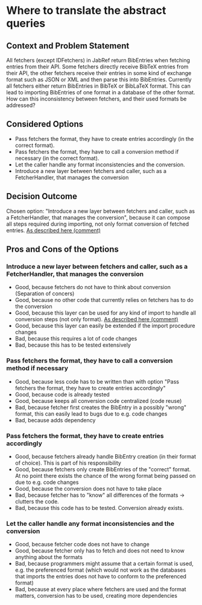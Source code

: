 # Where to translate the abstract queries

## Context and Problem Statement

All fetchers (except IDFetchers) in JabRef return BibEntries when fetching entries from their API.
Some fetchers directly receive BibTeX entries from their API, the other fetchers receive their entries in some kind of exchange format such as JSON or XML and then parse this into BibEntries.
Currently all fetchers either return BibEntries in BibTeX or BibLaTeX format.
This can lead to importing BibEntries of one format in a database of the other format.
How can this inconsistency between fetchers, and their used formats be addressed?

## Considered Options

* Pass fetchers the format, they have to create entries accordingly (in the correct format).
* Pass fetchers the format, they have to call a conversion method if necessary (in the correct format).
* Let the caller handle any format inconsistencies and the conversion.
* Introduce a new layer between fetchers and caller, such as a FetcherHandler, that manages the conversion

## Decision Outcome

Chosen option: "Introduce a new layer between fetchers and caller, such as a FetcherHandler, that manages the conversion",
because it can compose all steps required during importing, not only format conversion of fetched entries.
[As described here (comment)](https://github.com/JabRef/jabref/pull/6687)

## Pros and Cons of the Options

### Introduce a new layer between fetchers and caller, such as a FetcherHandler, that manages the conversion

* Good, because fetchers do not have to think about conversion (Separation of concers)
* Good, because no other code that currently relies on fetchers has to do the conversion
* Good, because this layer can be used for any kind of import to handle all conversion steps (not only format). [As described here (comment)](https://github.com/JabRef/jabref/pull/6687)
* Good, because this layer can easily be extended if the import procedure changes
* Bad, because this requires a lot of code changes
* Bad, because this has to be tested extensively

### Pass fetchers the format, they have to call a conversion method if necessary

* Good, because less code has to be written than with option "Pass fetchers the format, they have to create entries accordingly"
* Good, because code is already tested
* Good, because keeps all conversion code centralized (code reuse)
* Bad, because fetcher first creates the BibEntry in a possibly "wrong" format, this can easily lead to bugs due to e.g. code changes
* Bad, because adds dependency

### Pass fetchers the format, they have to create entries accordingly

* Good, because fetchers already handle BibEntry creation (in their format of choice). This is part of his responsibility
* Good, because fetchers only create BibEntries of the "correct" format. At no point there exists the chance of the wrong format being passed on due to e.g. code changes
* Good, because the conversion does not have to take place
* Bad, because fetcher has to "know" all differences of the formats -> clutters the code.
* Bad, because this code has to be tested. Conversion already exists.

### Let the caller handle any format inconsistencies and the conversion

* Good, because fetcher code does not have to change
* Good, because fetcher only has to fetch and does not need to know anything about the formats
* Bad, because programmers might assume that a certain format is used, e.g. the preferenced format (which would not work as the databases that imports the entries does not have to conform to the preferenced format)
* Bad, because at every place where fetchers are used and the format matters, conversion has to be used, creating more dependencies
